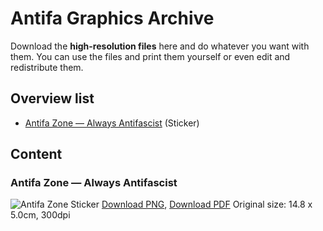 # Antifa Graphics Archive

Download the **high-resolution files** here and do whatever you want with them. You can use the files and print them yourself or even edit and redistribute them.


## Overview list

* [Antifa Zone — Always Antifascist](#antifa-zone--always-antifascist) (Sticker)

## Content

### Antifa Zone — Always Antifascist
![Antifa Zone Sticker](files/antifazone/antifazone.jpg)
[Download PNG](files/antifazone/antifazone.png), [Download PDF](files/antifazone/antifazone.pdf) Original size: 14.8 x 5.0cm, 300dpi
